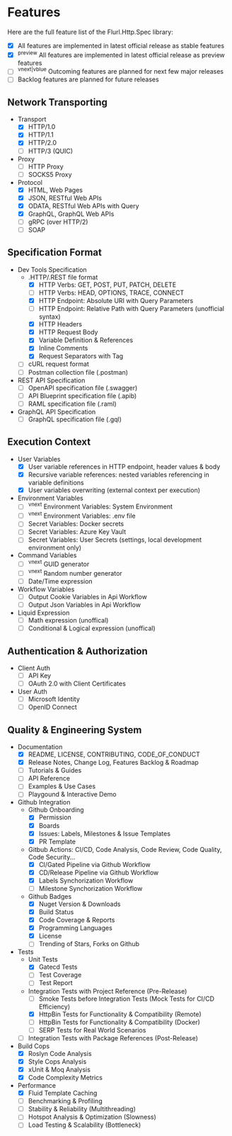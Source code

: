 # Features

Here are the full feature list of the Flurl.Http.Spec library:
- [x] All features are implemented in latest official release as stable features
- [x] <sup>preview</sup> All features are implemented in latest official release as preview features
- [ ] <sup>vnext|vblue</sup> Outcoming features are planned for next few major releases
- [ ] Backlog features are planned for future releases

## Network Transporting

- Transport
  - [x] HTTP/1.0
  - [x] HTTP/1.1
  - [x] HTTP/2.0 
  - [ ] HTTP/3 (QUIC)

- Proxy
  - [ ] HTTP Proxy
  - [ ] SOCKS5 Proxy

- Protocol
  - [x] HTML, Web Pages
  - [x] JSON, RESTful Web APIs
  - [x] ODATA, RESTful Web APIs with Query
  - [x] GraphQL, GraphQL Web APIs
  - [ ] gRPC (over HTTP/2)
  - [ ] SOAP

## Specification Format

- Dev Tools Specification
  - .HTTP/.REST file format
    - [x] HTTP Verbs: GET, POST, PUT, PATCH, DELETE
    - [ ] HTTP Verbs: HEAD, OPTIONS, TRACE, CONNECT
    - [x] HTTP Endpoint: Absolute URI with Query Parameters
    - [ ] HTTP Endpoint: Relative Path with Query Parameters (unofficial syntax)
    - [x] HTTP Headers
    - [x] HTTP Request Body
    - [x] Variable Definition & References
    - [x] Inline Comments
    - [x] Request Separators with Tag
  - [ ] cURL request format
  - [ ] Postman collection file (.postman)

- REST API Specification
  - [ ] OpenAPI specification file (.swagger)
  - [ ] API Blueprint specification file (.apib)
  - [ ] RAML specification file (.raml)

- GraphQL API Specification
  - [ ] GraphQL specification file (.gql)

## Execution Context

- User Variables
  - [x] User variable references in HTTP endpoint, header values & body
  - [x] Recursive variable references: nested variables referencing in variable definitions
  - [x] User variables overwriting (external context per execution)

- Environment Variables
  - [ ] <sup>vnext</sup> Environment Variables: System Environment
  - [ ] <sup>vnext</sup> Environment Variables: .env file
  - [ ] Secret Variables: Docker secrets
  - [ ] Secret Variables: Azure Key Vault
  - [ ] Secret Variables: User Secrets (settings, local development environment only)

- Command Variables
  - [ ] <sup>vnext</sup> GUID generator
  - [ ] <sup>vnext</sup> Random number generator
  - [ ] Date/Time expression

- Workflow Variables
  - [ ] Output Cookie Variables in Api Workflow
  - [ ] Output Json Variables in Api Workflow

- Liquid Expression
  - [ ] Math expression (unoffical)
  - [ ] Conditional & Logical expression (unoffical)

## Authentication & Authorization

- Client Auth
  - [ ] API Key
  - [ ] OAuth 2.0 with Client Certificates

- User Auth
  - [ ] Microsoft Identity
  - [ ] OpenID Connect

## Quality & Engineering System

- Documentation
  - [x] README, LICENSE, CONTRIBUTING, CODE_OF_CONDUCT
  - [x] Release Notes, Change Log, Features Backlog & Roadmap 
  - [ ] Tutorials & Guides
  - [ ] API Reference
  - [ ] Examples & Use Cases
  - [ ] Playgound & Interactive Demo

- Github Integration
  - Github Onboarding
    - [x] Permission
    - [x] Boards
    - [x] Issues: Labels, Milestones & Issue Templates
    - [x] PR Template
  - Gitbub Actions: CI/CD, Code Analysis, Code Review, Code Quality, Code Security...
    - [x] CI/Gated Pipeline via Github Workflow
    - [x] CD/Release Pipeline via Github Workflow
    - [x] Labels Synchorization Workflow
    - [ ] Milestone Synchorization Workflow
  - Github Badges
    - [x] Nuget Version & Downloads
    - [x] Build Status
    - [x] Code Coverage & Reports
    - [x] Programming Languages
    - [x] License
    - [ ] Trending of Stars, Forks on Github

- Tests
  - Unit Tests
    - [x] Gatecd Tests
    - [ ] Test Coverage
    - [ ] Test Report
  - Integration Tests with Project Reference (Pre-Release)
    - [ ] Smoke Tests before Integration Tests (Mock Tests for CI/CD Efficiency)
    - [x] HttpBin Tests for Functionality & Compatibility (Remote)
    - [ ] HttpBin Tests for Functionality & Compatibility (Docker)
    - [ ] SERP Tests for Real World Scenarios
  - [ ] Integration Tests with Package References (Post-Release)

- Build Cops
  - [x] Roslyn Code Analysis
  - [x] Style Cops Analysis
  - [x] xUnit & Moq Analysis
  - [x] Code Complexity Metrics

- Performance
  - [x] Fluid Template Caching
  - [ ] Benchmarking & Profiling
  - [ ] Stability & Reliability (Multithreading)
  - [ ] Hotspot Analysis & Optimization (Slowness)
  - [ ] Load Testing & Scalability (Bottleneck)
